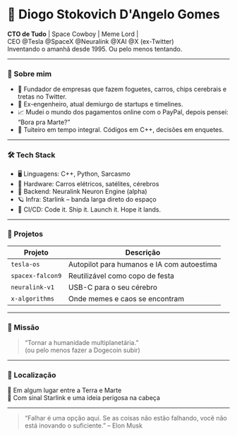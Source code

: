 # 🚀 Diogo Stokovich D'Angelo Gomes

**CTO de Tudo** | Space Cowboy | Meme Lord |  
CEO @Tesla @SpaceX @Neuralink @XAI @X (ex-Twitter)  
Inventando o amanhã desde 1995. Ou pelo menos tentando.

---

### 🤖 Sobre mim

- 🌌 Fundador de empresas que fazem foguetes, carros, chips cerebrais e tretas no Twitter.
- 🧠 Ex-engenheiro, atual demiurgo de startups e timelines.
- 📈 Mudei o mundo dos pagamentos online com o PayPal, depois pensei: “Bora pra Marte?”
- 💬 Tuiteiro em tempo integral. Códigos em C++, decisões em enquetes.

---

### 🛠️ Tech Stack

- 🖥️ Linguagens: C++, Python, Sarcasmo
- 🔋 Hardware: Carros elétricos, satélites, cérebros
- 🧬 Backend: Neuralink Neuron Engine (alpha)
- 🪐 Infra: Starlink – banda larga direto do espaço
- 🧨 CI/CD: Code it. Ship it. Launch it. Hope it lands.

---

### 🔧 Projetos

| Projeto          | Descrição                                  |
|------------------|--------------------------------------------|
| `tesla-os`       | Autopilot para humanos e IA com autoestima |
| `spacex-falcon9` | Reutilizável como copo de festa            |
| `neuralink-v1`   | USB-C para o seu cérebro                   |
| `x-algorithms`   | Onde memes e caos se encontram             |

---

### 🎯 Missão

> “Tornar a humanidade multiplanetária.”  
> (ou pelo menos fazer a Dogecoin subir)

---

### 📍 Localização

📍 Em algum lugar entre a Terra e Marte  
📡 Com sinal Starlink e uma ideia perigosa na cabeça

---

> “Falhar é uma opção aqui. Se as coisas não estão falhando, você não está inovando o suficiente.” – Elon Musk

